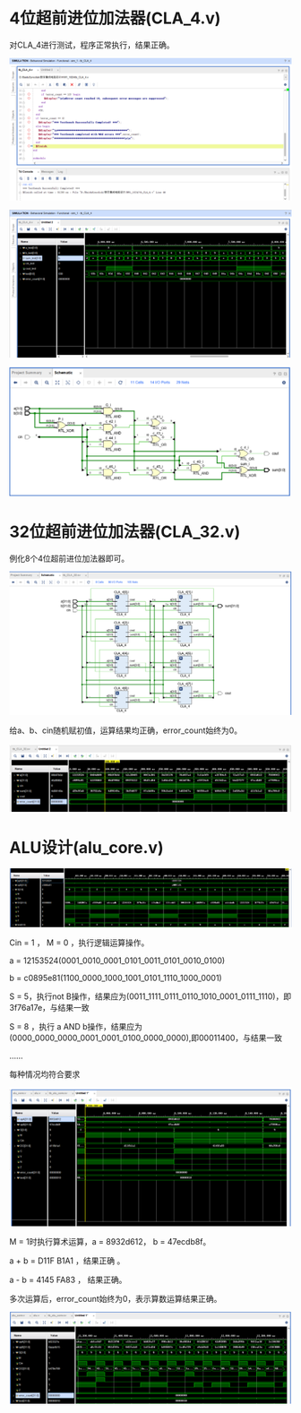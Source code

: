 # 4位超前进位加法器(CLA_4.v)



对CLA_4进行测试，程序正常执行，结果正确。

![CLA_4_finish](images/CLA_4_finish.png)

![CLA_4_wave](images/CLA_4_wave.png)

![CLA_4_schematic](images/CLA_4_schematic.png)

# 32位超前进位加法器(CLA_32.v)

例化8个4位超前进位加法器即可。

![ClA_32_schematic](images/ClA_32_schematic.png)



给a、b、cin随机赋初值，运算结果均正确，error_count始终为0。

![ClA_32_wave](images/ClA_32_wave.png)



# ALU设计(alu_core.v)

![alu_core_logical](images/alu_core_logical.png)

Cin = 1 ， M = 0 ，执行逻辑运算操作。

a = 12153524(0001_0010_0001_0101_0011_0101_0010_0100)

b = c0895e81(1100_0000_1000_1001_0101_1110_1000_0001)

 S = 5，执行not B操作，结果应为(0011_1111_0111_0110_1010_0001_0111_1110)，即3f76a17e，与结果一致

S = 8 ，执行 a AND b操作，结果应为(0000_0000_0000_0001_0001_0100_0000_0000),即00011400，与结果一致

……

每种情况均符合要求



![alu_core_calculate](images/alu_core_calculate.png)

M = 1时执行算术运算，a = 8932d612， b = 47ecdb8f。

a + b = D11F B1A1 ，结果正确 。

a - b = 4145 FA83 ， 结果正确。



多次运算后，error_count始终为0，表示算数运算结果正确。

![alu_core_calculate_error_count=0](images/alu_core_calculate_error_count=0.png)
